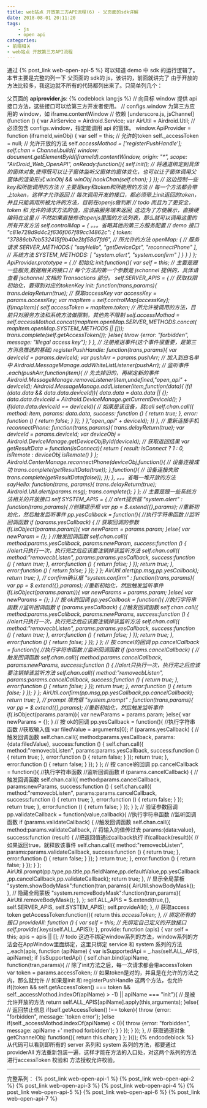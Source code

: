 ```yaml
---
title: web站点 开放第三方API流程(6) - 父页面的sdk详解
date: 2018-08-01 20:11:20
tags: 
    - js
    - open api
categories: 
- 前端相关
- web站点 开放第三方API流程
---
```

通过 {% post_link web-open-api-5 %} 可以知道 demo 中 sdk 的运行逻辑了。本节主要是完整的列一下 父页面的 sdk的 js，该讲的，前面就讲完了
由于开放的方法比较多，我这边就不所有的代码都列出来了。只简单列几个：
<!--more-->
父页面的 **apiprovider.js**:
{% codeblock lang:js %}
// 向目标 window 提供 api 接口方法，这些接口可以给第三方开发者使用。
// configs.window 为第三方应用的 window，如 iframe.contentWindow
// 依赖 [underscore.js, jsChannel]
(function () {
    var AirService = Airdroid.Service;
    var AirUtil = Airdroid.Util;
    // 必须包含 configs.window，指定能调用 api 的窗体。
    window.ApiProvider = function (iframeId,winObj) {
        var self = this;
        // 允许的token
        self._accessToken = null;
        // 允许开放的方法
        self._accessMothod = ['registerPushHandle'];
        self.chan = Channel.build({
            window: document.getElementById(iframeId).contentWindow,
            origin: "*",
            scope: "AirDroid_Web_OpenAPI",
            onReady:function(){
                self.init();
                // 将通道绑定到具体的窗体对象,使得既可以让子窗体监听父窗体的窗体变化，也可以让子窗体调用父窗体的渲染形式
                winObj && winObj.hookChan(self.chan);
            }
        });
        // 这边控制一些key和所能调用的方法
        // 主要是key和token和所能用的方法
        // 每一个方法都会带上token，这样才允许返回
        // 每次调用开发的接口，都必须带上init返回的token，并且只能调用所被允许的方法，目前在openjs做判断
        // todo 而且为了更安全，token 和 允许的请求方法的值，应该由服务端来返回, 这边为了方便展示，直接硬编码在这里
        // 不然如果直接修改openjs里面的方法列表，那么就可以调用这里的所有开发方法
        self.controlMap = {
            。。。省略其他的第三方服务配置
            // demo 接口
            "c81e728d9d4c2f636f067f89cc14862c": {
                token: "37886cb7eb532415f9b40e2bf58d7fd6",
                // 所允许的方法
                openMap: {
                    // 服务请求
                    SERVER_METHODS:[
                        "sayHello",
                        "getDeviceOpt",
                        "reconnectPhone"
                    ],
                    // 系统方法
                    SYSTEM_METHODS: [
                        "system.alert",
                        "system.confirm"
                    ]
                }
            }
        }
    };
    ApiProvider.prototype = {
        // 初始化
        init:function(){
            var self = this;
            // 主要是跟一些服务,数据相关的接口
            // 每个方法的第一个参数是 jschannel 提供的，具体请查看 jschannel 文档的 Transactions 部分。
            self.SERVER_APIS = {
                // 获取权限初始化，要得到对应的tokenKey
                init: function(trans,params){
                    trans.delayReturn(true);
                    // 获取accessKey
                    var accessKey = params.accessKey;
                    var mapItem = self.controlMap[accessKey];
                    if(mapItem){
                        self._accessToken = mapItem.token;
                        // 所允许被调用的方法，目前只对服务方法和系统方法做限制，其他先不限制
                        self._accessMothod = self._accessMothod.concat(mapItem.openMap.SERVER_METHODS.concat(mapItem.openMap.SYSTEM_METHODS || []));
                        trans.complete(self.getAccessToken());
                    }else{
                        throw {error: "forbidden", message: "Illegal access key"};
                    }
                },
                // 注册推送事件(这个事件很重要，是第三方消息推送的基础)
                registerPushHandle: function(trans,params){
                    var deviceId = params.deviceId;
                    var pushArr = params.pushArr;
                    // 加入到白名单中
                    Airdroid.MessageManage.addWhiteListListener(pushArr);
                    // 监听事件
                    _.each(pushArr,function(item){
                        // 先去掉旧的，再绑定新的事件
                        Airdroid.MessageManage.removeListener(item,undefined,"open_api_" + deviceId);
                        Airdroid.MessageManage.addListener(item,function(data){
                            if(!(data.data && data.data.deviceId)){
                                data.data = data.data || {};
                                data.data.deviceId = Airdroid.DeviceManage.getCurrentDeviceId();
                            }
                            if(data.data.deviceId == deviceId){
                                // 如果是该设备，就call
                                self.chan.call({
                                    method: item,
                                    params: data.data,
                                    success: function () {
                                        return true;
                                    },
                                    error: function () {
                                        return false;
                                    }
                                });
                            }
                        },"open_api_" + deviceId);
                    })
                },
                // 重新连接手机
                reconnectPhone: function(trans,params){
                    trans.delayReturn(true);
                    var deviceId = params.deviceId;
                    var deviceObj = Airdroid.DeviceManage.getDeviceObjById(deviceId);
                    // 获取返回结果
                    var getResultData = function(isConnect){
                        return {
                            result: isConnect ? 1 : 0,
                            isRemote : deviceObj.isRemote()
                        }
                    };
                    Airdroid.CenterManage.reconnectPhone(deviceObj,function(){
                        // 设备连接成功
                        trans.complete(getResultData(true));
                    },function(){
                        // 设备连接失败
                        trans.complete(getResultData(false));
                    });
                },
                。。。省略一堆开放的方法
                sayHello: function(trans, params){
                    trans.delayReturn(true);
                    Airdroid.Util.alert(params.msg);
                    trans.complete();
                }
            };
            // 主要是跟一些系统方法相关的开放接口
            self.SYSTEM_APIS = {
                // alert提示框
                "system.alert" : function(trans,params){
                    //创建提示框
                    var pp = $.extend({},params);
                    //重新初始化，然后触发监听事件
                    pp.yesCallback = function(){
                        //执行字符串函数
                        //监听回调函数
                        if (params.yesCallback) {
                            // 获取回调的参数
                            if(_.isObject(params.param)){
                                var newParam = params.param;
                            }else{
                                var newParam = {};
                            }
                            //触发回调函数
                            self.chan.call({
                                method:params.yesCallback,
                                params:newParam,
                                success:function () {
                                    //alert只执行一次，执行完之后应该要注销掉该监听方法
                                    self.chan.call({
                                        method:"removecbListen",
                                        params:params.yesCallback,
                                        success:function () {
                                            return true;
                                        },
                                        error:function () {
                                            return false;
                                        }
                                    });
                                    return true;
                                },
                                error:function () {
                                    return false;
                                }
                            });
                        }
                    };
                    AirUtil.alert(pp.msg,pp.yesCallback);
                    return true;
                },
                // confirm确认框
                "system.confirm" : function(trans,params){
                    var pp = $.extend({},params);
                    //重新初始化，然后触发监听事件
                    if(_.isObject(params.param)){
                        var newParams = params.param;
                    }else{
                        var newParams = {};
                    }
                    // 按 ok的回调
                    pp.yesCallback = function(){
                        //执行字符串函数
                        //监听回调函数
                        if (params.yesCallback) {
                            //触发回调函数
                            self.chan.call({
                                method:params.yesCallback,
                                params:newParams,
                                success:function () {
                                    //alert只执行一次，执行完之后应该要注销掉该监听方法
                                    self.chan.call({
                                        method:"removecbListen",
                                        params:params.yesCallback,
                                        success:function () {
                                            return true;
                                        },
                                        error:function () {
                                            return false;
                                        }
                                    });
                                    return true;
                                },
                                error:function () {
                                    return false;
                                }
                            });
                        }
                    };
                    // 按 cancel的回调
                    pp.cancelCallback = function(){
                        //执行字符串函数
                        //监听回调函数
                        if (params.cancelCallback) {
                            //触发回调函数
                            self.chan.call({
                                method:params.cancelCallback,
                                params:newParams,
                                success:function () {
                                    //alert只执行一次，执行完之后应该要注销掉该监听方法
                                    self.chan.call({
                                        method:"removecbListen",
                                        params:params.cancelCallback,
                                        success:function () {
                                            return true;
                                        },
                                        error:function () {
                                            return false;
                                        }
                                    });
                                    return true;
                                },
                                error:function () {
                                    return false;
                                }
                            });
                        }
                    };
                    AirUtil.confirm(pp.msg,pp.yesCallback,pp.cancelCallback);
                    return true;
                },
                // prompt 填充框
                "system.prompt" : function(trans,params){
                    var pp = $.extend({},params);
                    //重新初始化，然后触发监听事件
                    if(_.isObject(params.param)){
                        var newParams = params.param;
                    }else{
                        var newParams = {};
                    }
                    // 按 ok的回调
                    pp.yesCallback = function(){
                        //执行字符串函数
                        //获取输入值
                        var filedValue = arguments[0];
                        if (params.yesCallback) {
                            //触发回调函数
                            self.chan.call({
                                method:params.yesCallback,
                                params:{data:filedValue},
                                success:function () {
                                    self.chan.call({
                                        method:"removecbListen",
                                        params:params.yesCallback,
                                        success:function () {
                                            return true;
                                        },
                                        error:function () {
                                            return false;
                                        }
                                    });
                                    return true;
                                },
                                error:function () {
                                    return false;
                                }
                            });
                        }
                    };
                    // 按 cancel的回调
                    pp.cancelCallback = function(){
                        //执行字符串函数
                        //监听回调函数
                        if (params.cancelCallback) {
                            //触发回调函数
                            self.chan.call({
                                method:params.cancelCallback,
                                params:newParams,
                                success:function () {
                                    self.chan.call({
                                        method:"removecbListen",
                                        params:params.cancelCallback,
                                        success:function () {
                                            return true;
                                        },
                                        error:function () {
                                            return false;
                                        }
                                    });
                                    return true;
                                },
                                error:function () {
                                    return false;
                                }
                            });
                        }
                    };
                    // 验证参数回调
                    pp.validateCallback = function(value,callback){
                        //执行字符串函数
                        //监听回调函数
                        if (params.validateCallback) {
                            //触发回调函数
                            self.chan.call({
                                method:params.validateCallback,
                                // 将输入的值传过去
                                params:{data:value},
                                success:function (result) {
                                    //把返回值通过callback执行
                                    if(callback(result)){
                                        // 如果返回true，就释放该事件
                                        self.chan.call({
                                            method:"removecbListen",
                                            params:params.validateCallback,
                                            success:function () {
                                                return true;
                                            },
                                            error:function () {
                                                return false;
                                            }
                                        });
                                    }
                                    return true;
                                },
                                error:function () {
                                    return false;
                                }
                            });
                        }
                    };
                    AirUtil.prompt(pp.type,pp.title,pp.fieldName,pp.defaultValue,pp.yesCallback,pp.cancelCallback,pp.validateCallback);
                    return true;
                },
                // 显示全局蒙板
                "system.showBodyMask":function(tran,params){
                    AirUtil.showBodyMask();
                },
                // 隐藏全局蒙板
                "system.removeBodyMask":function(tran,params){
                    AirUtil.removeBodyMask();
                },
            };
            self.ALL_APIS = $.extend(true,{}, self.SERVER_APIS, self.SYSTEM_APIS);
            self.provideAll();
        },
        // 获取access token
        getAccessToken:function(){
            return this._accessToken;
        },
        // 绑定所有的接口
        provideAll: function () {
            var self = this;
            // 先绑定自己定义的开放接口
            self.provide(_.keys(self.ALL_APIS));
        },
        provide: function (apis) {
            var self = this;
            apis = apis || [];
            // todo 这边不绑定window系列的方法，window系列的方法会在AppWindow里面绑定，这里只绑定 service 和 system 系列的方法
            _.each(apis, function (apiName) {
                var isSupportedApi = _.has(self.ALL_APIS, apiName);
                if (isSupportedApi) {
                    self.chan.bind(apiName, function(tran,params){
                        // 除了init方法之后，每一次请求都会带accessToken
                        var token = params.accessToken;
                        // 如果token是对的，并且是在允许的方法之内，那么就允许
                        // 如果是init 和 registerPushHandle 这两个方法，也允许
                        if((token && self.getAccessToken() === token && self._accessMothod.indexOf(apiName) > -1)
                                || apiName === "init"){
                            // 是被允许开放的方法
                            return self.ALL_APIS[apiName].apply(this,arguments);
                        }else{
                            // 返回禁止信息
                            if(self.getAccessToken() !== token){
                                throw {error: "forbidden", message: 'token error'};
                            }else if(self._accessMothod.indexOf(apiName) < 0){
                                throw {error: "forbidden", message: apiName +' method forbidden'};
                            }
                        }
                    });
                }
            });
        },
        // 获取通道对象
        getChannelObj: function(){
            return this.chan;
        }
    };
}());
{% endcodeblock %}
从代码可以看到即所有的 server 系列和 system 系列的方法，都要通过 providerAll 方法重新包装一遍，这样才能在方法的入口处，对这两个系列的方法进行accessToken 校验和 方法授权允许校验。

---
完整系列：
{% post_link web-open-api-1 %}
{% post_link web-open-api-2 %}
{% post_link web-open-api-3 %}
{% post_link web-open-api-4 %}
{% post_link web-open-api-5 %}
{% post_link web-open-api-6 %}
{% post_link web-open-api-7 %}









